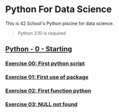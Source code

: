 # Python For Data Science

This is 42 School's Python piscine for data science.

> Python 3.10 is required

## [Python - 0 - Starting](https://github.com/fesper-s/42-python-for-data-science/tree/main/starting)

### [Exercise 00: First python script](https://github.com/fesper-s/42-python-for-data-science/tree/main/starting/ex00)

### [Exercise 01: First use of package](https://github.com/fesper-s/42-python-for-data-science/tree/main/starting/ex01)

### [Exercise 02: First function python](https://github.com/fesper-s/42-python-for-data-science/tree/main/starting/ex02)

### [Exercise 03: NULL not found](https://github.com/fesper-s/42-python-for-data-science/tree/main/starting/ex03)
